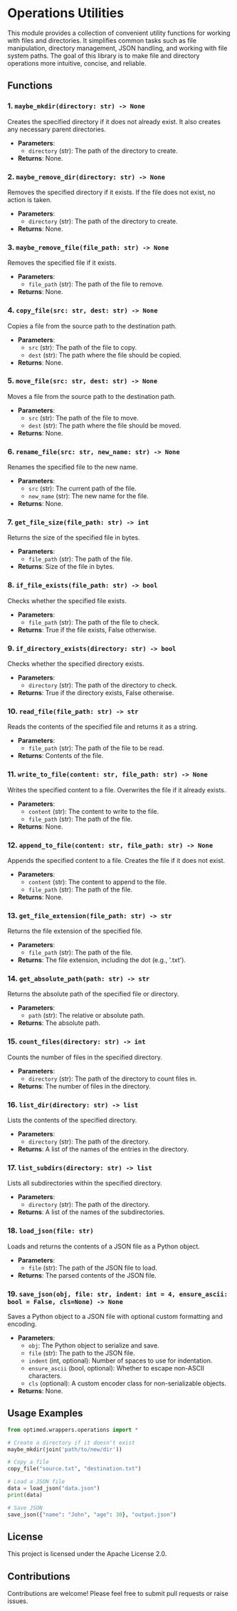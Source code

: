 # Operations Utilities

This module provides a collection of convenient utility functions for working with files and directories. It simplifies common tasks such as file manipulation, directory management, JSON handling, and working with file system paths. The goal of this library is to make file and directory operations more intuitive, concise, and reliable.

## Functions

### 1. `maybe_mkdir(directory: str) -> None`
Creates the specified directory if it does not already exist. It also creates any necessary parent directories.

- **Parameters**:
  - `directory` (str): The path of the directory to create.
- **Returns**: None.

### 2. `maybe_remove_dir(directory: str) -> None`
Removes the specified directory if it exists. If the file does not exist, no action is taken.

- **Parameters**:
  - `directory` (str): The path of the directory to create.
- **Returns**: None.

### 3. `maybe_remove_file(file_path: str) -> None`
Removes the specified file if it exists.

- **Parameters**:
  - `file_path` (str): The path of the file to remove.
- **Returns**: None.

### 4. `copy_file(src: str, dest: str) -> None`
Copies a file from the source path to the destination path.

- **Parameters**:
  - `src` (str): The path of the file to copy.
  - `dest` (str): The path where the file should be copied.
- **Returns**: None.

### 5. `move_file(src: str, dest: str) -> None`
Moves a file from the source path to the destination path.

- **Parameters**:
  - `src` (str): The path of the file to move.
  - `dest` (str): The path where the file should be moved.
- **Returns**: None.

### 6. `rename_file(src: str, new_name: str) -> None`
Renames the specified file to the new name.

- **Parameters**:
  - `src` (str): The current path of the file.
  - `new_name` (str): The new name for the file.
- **Returns**: None.

### 7. `get_file_size(file_path: str) -> int`
Returns the size of the specified file in bytes.

- **Parameters**:
  - `file_path` (str): The path of the file.
- **Returns**: Size of the file in bytes.

### 8. `if_file_exists(file_path: str) -> bool`
Checks whether the specified file exists.

- **Parameters**:
  - `file_path` (str): The path of the file to check.
- **Returns**: True if the file exists, False otherwise.

### 9. `if_directory_exists(directory: str) -> bool`
Checks whether the specified directory exists.

- **Parameters**:
  - `directory` (str): The path of the directory to check.
- **Returns**: True if the directory exists, False otherwise.

### 10. `read_file(file_path: str) -> str`
Reads the contents of the specified file and returns it as a string.

- **Parameters**:
  - `file_path` (str): The path of the file to be read.
- **Returns**: Contents of the file.

### 11. `write_to_file(content: str, file_path: str) -> None`
Writes the specified content to a file. Overwrites the file if it already exists.

- **Parameters**:
  - `content` (str): The content to write to the file.
  - `file_path` (str): The path of the file.
- **Returns**: None.

### 12. `append_to_file(content: str, file_path: str) -> None`
Appends the specified content to a file. Creates the file if it does not exist.

- **Parameters**:
  - `content` (str): The content to append to the file.
  - `file_path` (str): The path of the file.
- **Returns**: None.

### 13. `get_file_extension(file_path: str) -> str`
Returns the file extension of the specified file.

- **Parameters**:
  - `file_path` (str): The path of the file.
- **Returns**: The file extension, including the dot (e.g., '.txt').

### 14. `get_absolute_path(path: str) -> str`
Returns the absolute path of the specified file or directory.

- **Parameters**:
  - `path` (str): The relative or absolute path.
- **Returns**: The absolute path.

### 15. `count_files(directory: str) -> int`
Counts the number of files in the specified directory.

- **Parameters**:
  - `directory` (str): The path of the directory to count files in.
- **Returns**: The number of files in the directory.

### 16. `list_dir(directory: str) -> list`
Lists the contents of the specified directory.

- **Parameters**:
  - `directory` (str): The path of the directory.
- **Returns**: A list of the names of the entries in the directory.

### 17. `list_subdirs(directory: str) -> list`
Lists all subdirectories within the specified directory.

- **Parameters**:
  - `directory` (str): The path of the directory.
- **Returns**: A list of the names of the subdirectories.

### 18. `load_json(file: str)`
Loads and returns the contents of a JSON file as a Python object.

- **Parameters**:
  - `file` (str): The path of the JSON file to load.
- **Returns**: The parsed contents of the JSON file.

### 19. `save_json(obj, file: str, indent: int = 4, ensure_ascii: bool = False, cls=None) -> None`
Saves a Python object to a JSON file with optional custom formatting and encoding.

- **Parameters**:
  - `obj`: The Python object to serialize and save.
  - `file` (str): The path to the JSON file.
  - `indent` (int, optional): Number of spaces to use for indentation.
  - `ensure_ascii` (bool, optional): Whether to escape non-ASCII characters.
  - `cls` (optional): A custom encoder class for non-serializable objects.
- **Returns**: None.

## Usage Examples

```python
from optimed.wrappers.operations import *

# Create a directory if it doesn't exist
maybe_mkdir(join('path/to/new/dir'))

# Copy a file
copy_file("source.txt", "destination.txt")

# Load a JSON file
data = load_json("data.json")
print(data)

# Save JSON
save_json({"name": "John", "age": 30}, "output.json")
```

## License
This project is licensed under the Apache License 2.0.

## Contributions
Contributions are welcome! Please feel free to submit pull requests or raise issues.